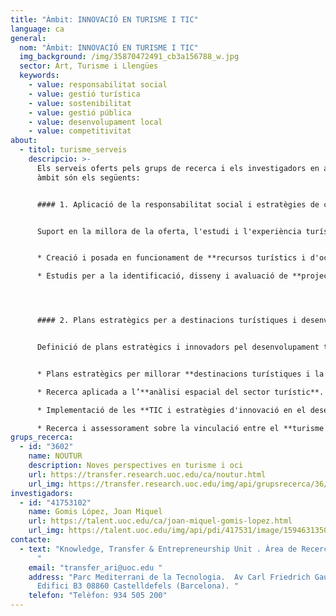 ```yaml
---
title: "Àmbit: INNOVACIÓ EN TURISME I TIC"
language: ca
general:
  nom: "Àmbit: INNOVACIÓ EN TURISME I TIC"
  img_background: /img/35870472491_cb3a156788_w.jpg
  sector: Art, Turisme i Llengües
  keywords:
    - value: responsabilitat social
    - value: gestió turística
    - value: sostenibilitat
    - value: gestió pública
    - value: desenvolupament local
    - value: competitivitat
about:
  - titol: turisme_serveis
    descripcio: >-
      Els serveis oferts pels grups de recerca i els investigadors en aquest
      àmbit són els següents:


      #### 1. Aplicació de la responsabilitat social i estratègies de cooperació a la indústria turística i de l'oci


      Suport en la millora de la oferta, l'estudi i l'experiència turística a través del desenvolupament de projectes que en millorin la sostenibilitat i cooperació entre els actors implicats:


      * Creació i posada en funcionament de **recursos turístics i d'oci sostenibles**

      * Estudis per a la identificació, disseny i avaluació de **projectes de cooperació en turisme**, fent especial èmfasi en la variable gènere i sosteniblitat.




      #### 2. Plans estratègics per a destinacions turístiques i desenvolupament del territori


      Definició de plans estratègics i innovadors pel desenvolupament turístic i d'oci a través d'estudis dinàmics i experimentals combinant teoria de les ciències socials i investigació empírica:


      * Plans estratègics per millorar **destinacions turístiques i la seva competitivitat**.

      * Recerca aplicada a l’**anàlisi espacial del sector turístic**.

      * Implementació de les **TIC i estratègies d'innovació en el desenvolupament turístic**, tant per destinacions com per empreses.

      * Recerca i assessorament sobre la vinculació entre el **turisme i el desenvolupament local i sectorial,** fent especial èmfasi en creació de capital social, sostenibilitat i responsabilitat i en la promoció del territori
grups_recerca:
  - id: "3602"
    name: NOUTUR
    description: Noves perspectives en turisme i oci
    url: https://transfer.research.uoc.edu/ca/noutur.html
    url_img: https://transfer.research.uoc.edu/img/api/grupsrecerca/36/image/1594109415142
investigadors:
  - id: "41753102"
    name: Gomis López, Joan Miquel
    url: https://talent.uoc.edu/ca/joan-miquel-gomis-lopez.html
    url_img: https://talent.uoc.edu/img/api/pdi/417531/image/1594631350879
contacte:
  - text: "Knowledge, Transfer & Entrepreneurship Unit . Àrea de Recerca i Innovació
      "
    email: "transfer_ari@uoc.edu "
    address: "Parc Mediterrani de la Tecnologia.  Av Carl Friedrich Gauss, 5.
      Edifici B3 08860 Castelldefels (Barcelona). "
    telefon: "Telèfon: 934 505 200"
---
```

